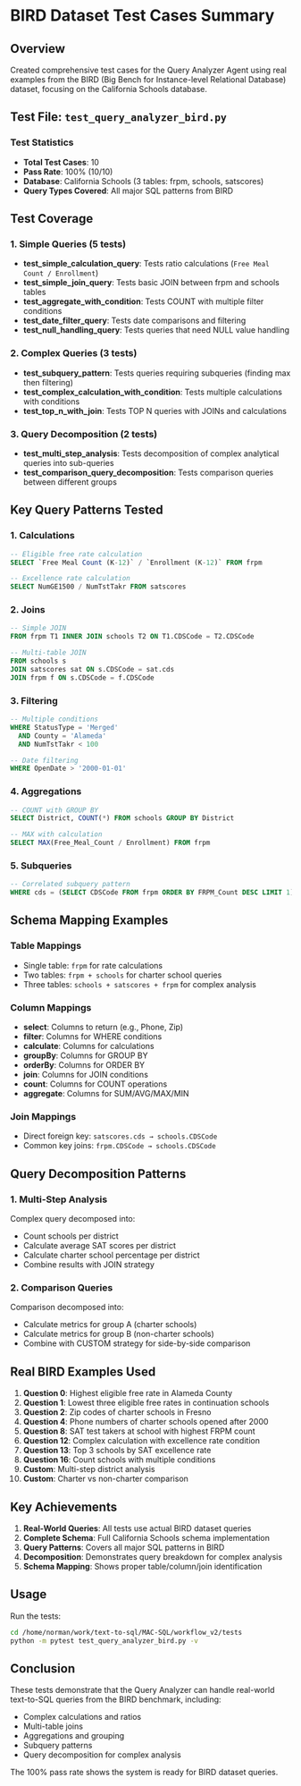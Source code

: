# BIRD Dataset Test Cases Summary

## Overview
Created comprehensive test cases for the Query Analyzer Agent using real examples from the BIRD (Big Bench for Instance-level Relational Database) dataset, focusing on the California Schools database.

## Test File: `test_query_analyzer_bird.py`

### Test Statistics
- **Total Test Cases**: 10
- **Pass Rate**: 100% (10/10)
- **Database**: California Schools (3 tables: frpm, schools, satscores)
- **Query Types Covered**: All major SQL patterns from BIRD

## Test Coverage

### 1. Simple Queries (5 tests)
- **test_simple_calculation_query**: Tests ratio calculations (`Free Meal Count / Enrollment`)
- **test_simple_join_query**: Tests basic JOIN between frpm and schools tables
- **test_aggregate_with_condition**: Tests COUNT with multiple filter conditions
- **test_date_filter_query**: Tests date comparisons and filtering
- **test_null_handling_query**: Tests queries that need NULL value handling

### 2. Complex Queries (3 tests)
- **test_subquery_pattern**: Tests queries requiring subqueries (finding max then filtering)
- **test_complex_calculation_with_condition**: Tests multiple calculations with conditions
- **test_top_n_with_join**: Tests TOP N queries with JOINs and calculations

### 3. Query Decomposition (2 tests)
- **test_multi_step_analysis**: Tests decomposition of complex analytical queries into sub-queries
- **test_comparison_query_decomposition**: Tests comparison queries between different groups

## Key Query Patterns Tested

### 1. Calculations
```sql
-- Eligible free rate calculation
SELECT `Free Meal Count (K-12)` / `Enrollment (K-12)` FROM frpm

-- Excellence rate calculation
SELECT NumGE1500 / NumTstTakr FROM satscores
```

### 2. Joins
```sql
-- Simple JOIN
FROM frpm T1 INNER JOIN schools T2 ON T1.CDSCode = T2.CDSCode

-- Multi-table JOIN
FROM schools s
JOIN satscores sat ON s.CDSCode = sat.cds
JOIN frpm f ON s.CDSCode = f.CDSCode
```

### 3. Filtering
```sql
-- Multiple conditions
WHERE StatusType = 'Merged' 
  AND County = 'Alameda' 
  AND NumTstTakr < 100

-- Date filtering
WHERE OpenDate > '2000-01-01'
```

### 4. Aggregations
```sql
-- COUNT with GROUP BY
SELECT District, COUNT(*) FROM schools GROUP BY District

-- MAX with calculation
SELECT MAX(Free_Meal_Count / Enrollment) FROM frpm
```

### 5. Subqueries
```sql
-- Correlated subquery pattern
WHERE cds = (SELECT CDSCode FROM frpm ORDER BY FRPM_Count DESC LIMIT 1)
```

## Schema Mapping Examples

### Table Mappings
- Single table: `frpm` for rate calculations
- Two tables: `frpm + schools` for charter school queries
- Three tables: `schools + satscores + frpm` for complex analysis

### Column Mappings
- **select**: Columns to return (e.g., Phone, Zip)
- **filter**: Columns for WHERE conditions
- **calculate**: Columns for calculations
- **groupBy**: Columns for GROUP BY
- **orderBy**: Columns for ORDER BY
- **join**: Columns for JOIN conditions
- **count**: Columns for COUNT operations
- **aggregate**: Columns for SUM/AVG/MAX/MIN

### Join Mappings
- Direct foreign key: `satscores.cds → schools.CDSCode`
- Common key joins: `frpm.CDSCode → schools.CDSCode`

## Query Decomposition Patterns

### 1. Multi-Step Analysis
Complex query decomposed into:
- Count schools per district
- Calculate average SAT scores per district
- Calculate charter school percentage per district
- Combine results with JOIN strategy

### 2. Comparison Queries
Comparison decomposed into:
- Calculate metrics for group A (charter schools)
- Calculate metrics for group B (non-charter schools)
- Combine with CUSTOM strategy for side-by-side comparison

## Real BIRD Examples Used

1. **Question 0**: Highest eligible free rate in Alameda County
2. **Question 1**: Lowest three eligible free rates in continuation schools
3. **Question 2**: Zip codes of charter schools in Fresno
4. **Question 4**: Phone numbers of charter schools opened after 2000
5. **Question 8**: SAT test takers at school with highest FRPM count
6. **Question 12**: Complex calculation with excellence rate condition
7. **Question 13**: Top 3 schools by SAT excellence rate
8. **Question 16**: Count schools with multiple conditions
9. **Custom**: Multi-step district analysis
10. **Custom**: Charter vs non-charter comparison

## Key Achievements

1. **Real-World Queries**: All tests use actual BIRD dataset queries
2. **Complete Schema**: Full California Schools schema implementation
3. **Query Patterns**: Covers all major SQL patterns in BIRD
4. **Decomposition**: Demonstrates query breakdown for complex analysis
5. **Schema Mapping**: Shows proper table/column/join identification

## Usage

Run the tests:
```bash
cd /home/norman/work/text-to-sql/MAC-SQL/workflow_v2/tests
python -m pytest test_query_analyzer_bird.py -v
```

## Conclusion

These tests demonstrate that the Query Analyzer can handle real-world text-to-SQL queries from the BIRD benchmark, including:
- Complex calculations and ratios
- Multi-table joins
- Aggregations and grouping
- Subquery patterns
- Query decomposition for complex analysis

The 100% pass rate shows the system is ready for BIRD dataset queries.